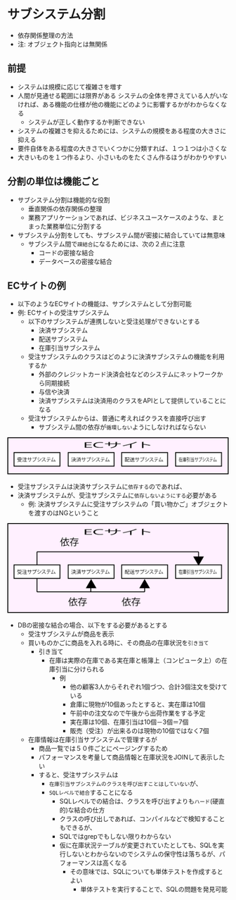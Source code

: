 # サブシステム分割

* 依存関係整理の方法
* 注: オブジェクト指向とは無関係

## 前提

* システムは規模に応じて複雑さを増す
* 人間が見通せる範囲には限界がある
システムの全体を押さえている人がいなければ、ある機能の仕様が他の機能にどのように影響するかがわからなくなる
    * システムが正しく動作するか判断できない
* システムの複雑さを抑えるためには、システムの規模をある程度の大きさに抑える
* 要件自体をある程度の大きさでいくつかに分類すれば、１つ１つは小さくな
* 大きいものを１つ作るより、小さいものをたくさん作るほうがわかりやすい

## 分割の単位は機能ごと

* サブシステム分割は機能的な役割
    * 垂直関係の依存関係の整理
    * 業務アプリケーションであれば、ビジネスユースケースのような、まとまった業務単位に分割する
* サブシステム分割をしても、サブシステム間が密接に結合していては無意味
    * サブシステム間で`疎結合`になるためには、次の２点に注意
        * コードの密接な結合
        * データベースの密接な結合

## ECサイトの例

* 以下のようなECサイトの機能は、サブシステムとして分割可能
* 例: ECサイトの受注サブシステム
    * 以下のサブシステムが連携しないと受注処理ができないとする
        * 決済サブシステム
        * 配送サブシステム
        * 在庫引当サブシステム
    * 受注サブシステムのクラスはどのように決済サブシステムの機能を利用するか
        * 外部のクレジットカード決済会社などのシステムにネットワークから同期接続
        * 与信や決済
        * 決済サブシステムは決済用のクラスをAPIとして提供していることになる
    * 受注サブシステムからは、普通に考えればクラスを直接呼び出す
        * サブシステム間の依存が`循環しない`ようにしなければならない

![subsystem_01](image/subsystem_01.png)

* 受注サブシステムは決済サブシステムに`依存する`のであれば、
* 決済サブシステムが、受注サブシステムに`依存しないようにする`必要がある
    * 例: 決済サブシステムに受注サブシステムの「買い物かご」オブジェクトを渡すのはNGということ

![subsystem_02](image/subsystem_02.png)


* DBの密接な結合の場合、以下をする必要があるとする
    * 受注サブシステムが商品を表示
    * 買いものかごに商品を入れる時に、その商品の在庫状況を`引き当て`
        * 引き当て
            * 在庫は実際の在庫である実在庫と帳簿上（コンピュータ上）の在庫引当に分けられる
                * 例
                    * 他の顧客3人からそれぞれ1個づつ、合計3個注文を受けている
                    * 倉庫に現物が10個あったとすると、実在庫は10個
                    * 午前中の注文なので午後から出荷作業をする予定
                    * 実在庫は10個、在庫引当は10個－3個＝7個
                    * 販売（受注）が出来るのは現物の10個ではなく7個
    * 在庫情報は在庫引当サブシステムで管理するが
        * 商品一覧では５０件ごとにページングするため
        * パフォーマンスを考量して商品情報と在庫状況をJOINして表示したい
        * すると、受注サブシステムは
            * `在庫引当サブシステムのクラスを呼び出すことはしていない`が、
            * `SQLレベルで結合`することになる
                * SQLレベルでの結合は、クラスを呼び出すよりも`ハード`(硬直的)な結合の仕方
                * クラスの呼び出しであれば、コンパイルなどで検知することもできるが、
                * SQLではgrepでもしない限りわからない
                * 仮に在庫状況テーブルが変更されていたとしても、SQLを実行しないとわからないのでシステムの保守性は落ちるが、パフォーマンスは高くなる
                    * その意味では、SQLについても単体テストを作成するとよい
                        * 単体テストを実行することで、SQLの問題を発見可能
